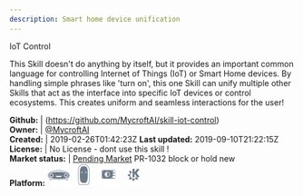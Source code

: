 ```yaml
---
description: Smart home device unification
---
```

IoT Control

This Skill doesn't do anything by itself, but it provides an important common language for controlling Internet of Things (IoT) or Smart Home devices. By handling simple phrases like 'turn on', this one Skill can unify multiple other Skills that act as the interface into specific IoT devices or control ecosystems.  This creates uniform and seamless interactions for the user!

**Github:** | (https://github.com/MycroftAI/skill-iot-control)  
**Owner:** | [@MycroftAI](https://github.com/MycroftAI)  
**Created:** | 2019-02-26T01:42:23Z  **Last updated:** 2019-09-10T21:22:15Z  
**License:** | No License - dont use this skill !  
**Market status:** | [Pending Market](https://market.mycroft.ai/skill/) PR-1032 block or hold new  
**Platform:**   ![](.gitbook/assets/mark-1-icon.png)  ![](.gitbook/assets/mark-2-icon.png)  ![](.gitbook/assets/picroft-icon.png)  ![](.gitbook/assets/kde.png)   
